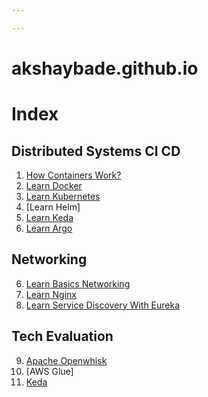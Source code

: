 ```yaml
---

---
```

# akshaybade.github.io

# Index
## Distributed Systems CI CD
1. [How Containers Work?](how_containers_work.md)
2. [Learn Docker](learn_docker.md)
3. [Learn Kubernetes](learn_ks.md)
3. [Learn Helm]
4. [Learn Keda](learn_keda.md)
5. [Learn Argo](learn_argo.md)

## Networking
6. [Learn Basics Networking](learn_basics_networking.md)
7. [Learn Nginx](learn_nginx.md)
8. [Learn Service Discovery With Eureka](learn_service_discovery_with_eureka.md)


## Tech Evaluation
9. [Apache Openwhisk](apache_openwhisk.md)
10. [AWS Glue]
11. [Keda](learn_keda.md)
